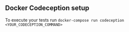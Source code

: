 ## Docker Codeception setup

To execute your tests run
`docker-compose run codeception <YOUR_CODECEPTION_COMMAND>`

